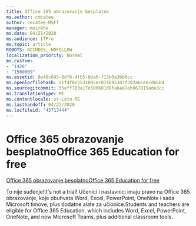```yaml
---
title: Office 365 obrazovanje besplatno
ms.author: cmcatee
author: cmcatee-MSFT
manager: mnirkhe
ms.date: 04/21/2020
ms.audience: ITPro
ms.topic: article
ROBOTS: NOINDEX, NOFOLLOW
localization_priority: Normal
ms.custom:
- "1426"
- "1500009"
ms.assetid: 8e48c645-8df6-4fb5-8da6-f13b0a3bb0cc
ms.openlocfilehash: 21f4f0c2531005ec8146953d7f392a6ceecd66b4
ms.sourcegitcommit: 55eff703a17e500681d8fa6a87eb067019ade3cc
ms.translationtype: MT
ms.contentlocale: sr-Latn-RS
ms.lasthandoff: 04/22/2020
ms.locfileid: "43713444"
---
```

# <a name="office-365-education-for-free"></a><span data-ttu-id="41c4a-102">Office 365 obrazovanje besplatno</span><span class="sxs-lookup"><span data-stu-id="41c4a-102">Office 365 Education for free</span></span>

[<span data-ttu-id="41c4a-103">Office 365 obrazovanje besplatno</span><span class="sxs-lookup"><span data-stu-id="41c4a-103">Office 365 Education for free</span></span>](https://products.office.com/student/office-in-education?ms.officeurl=students)
  
<span data-ttu-id="41c4a-104">To nije suđenje!</span><span class="sxs-lookup"><span data-stu-id="41c4a-104">It's not a trial!</span></span> <span data-ttu-id="41c4a-105">Učenici i nastavnici imaju pravo na Office 365 obrazovanje, koje obuhvata Word, Excel, PowerPoint, OneNote i sada Microsoft timove, plus dodatne alate za učionice.</span><span class="sxs-lookup"><span data-stu-id="41c4a-105">Students and teachers are eligible for Office 365 Education, which includes Word, Excel, PowerPoint, OneNote, and now Microsoft Teams, plus additional classroom tools.</span></span>